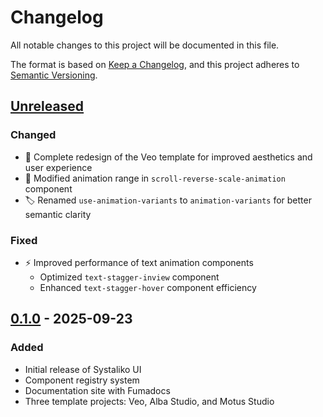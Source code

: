 # Changelog

All notable changes to this project will be documented in this file.

The format is based on [Keep a Changelog](https://keepachangelog.com/en/1.0.0/),
and this project adheres to [Semantic Versioning](https://semver.org/spec/v2.0.0.html).

## [Unreleased]

### Changed
- 🎨 Complete redesign of the Veo template for improved aesthetics and user experience
- 🔄 Modified animation range in `scroll-reverse-scale-animation` component
- 🏷️ Renamed `use-animation-variants` to `animation-variants` for better semantic clarity

### Fixed
- ⚡️ Improved performance of text animation components
  - Optimized `text-stagger-inview` component
  - Enhanced `text-stagger-hover` component efficiency

## [0.1.0] - 2025-09-23
### Added
- Initial release of Systaliko UI
- Component registry system
- Documentation site with Fumadocs
- Three template projects: Veo, Alba Studio, and Motus Studio

[Unreleased]: https://github.com/YoucefBnm/Systaliko-UI/compare/v0.1.0...HEAD
[0.1.0]: https://github.com/YoucefBnm/Systaliko-UI/releases/tag/v0.1.0
